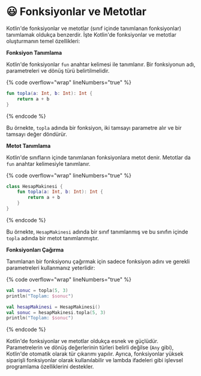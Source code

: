 # 😃 Fonksiyonlar ve Metotlar

Kotlin'de fonksiyonlar ve metotlar (sınıf içinde tanımlanan fonksiyonlar) tanımlamak oldukça benzerdir. İşte Kotlin'de fonksiyonlar ve metotlar oluşturmanın temel özellikleri:

**Fonksiyon Tanımlama**

Kotlin'de fonksiyonlar `fun` anahtar kelimesi ile tanımlanır. Bir fonksiyonun adı, parametreleri ve dönüş türü belirtilmelidir.

{% code overflow="wrap" lineNumbers="true" %}
```kotlin
fun topla(a: Int, b: Int): Int {
    return a + b
}
```
{% endcode %}

Bu örnekte, `topla` adında bir fonksiyon, iki tamsayı parametre alır ve bir tamsayı değer döndürür.

**Metot Tanımlama**

Kotlin'de sınıfların içinde tanımlanan fonksiyonlara metot denir. Metotlar da `fun` anahtar kelimesiyle tanımlanır.

{% code overflow="wrap" lineNumbers="true" %}
```kotlin
class HesapMakinesi {
    fun topla(a: Int, b: Int): Int {
        return a + b
    }
}
```
{% endcode %}

Bu örnekte, `HesapMakinesi` adında bir sınıf tanımlanmış ve bu sınıfın içinde `topla` adında bir metot tanımlanmıştır.

**Fonksiyonları Çağırma**

Tanımlanan bir fonksiyonu çağırmak için sadece fonksiyon adını ve gerekli parametreleri kullanmanız yeterlidir:

{% code overflow="wrap" lineNumbers="true" %}
```kotlin
val sonuc = topla(5, 3)
println("Toplam: $sonuc")

val hesapMakinesi = HesapMakinesi()
val sonuc = hesapMakinesi.topla(5, 3)
println("Toplam: $sonuc")
```
{% endcode %}

Kotlin'de fonksiyonlar ve metotlar oldukça esnek ve güçlüdür. Parametrelerin ve dönüş değerlerinin türleri belirli değilse (`Any` gibi), Kotlin'de otomatik olarak tür çıkarımı yapılır. Ayrıca, fonksiyonlar yüksek siparişli fonksiyonlar olarak kullanılabilir ve lambda ifadeleri gibi işlevsel programlama özelliklerini destekler.
